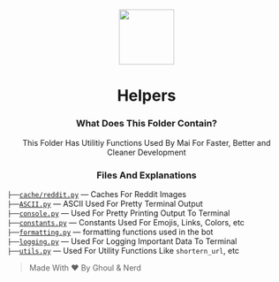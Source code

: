 <h1 align="center">
  <img src="https://cdn.discordapp.com/avatars/770898395664875541/c04edaafef86e4efdff7208204e043a6.png?size=512" height='100px' width='100px'>
</h1>

<h1 align="center">Helpers</h1>

<h3 align="center">What Does This Folder Contain?</h3>
<p align="center">
  This Folder Has Utilitiy Functions Used By Mai For Faster, Better and Cleaner Development
</p>

<h3 align="center">Files And Explanations</h3>


`├──`[`cache/reddit.py`](https://github.com/xFGhoul/Mai/blob/dev/bot/helpers/cache/reddit.py) — Caches For Reddit Images<br>
`├──`[`ASCII.py`](https://github.com/xFGhoul/Mai/blob/dev/bot/helpers/ASCII.py) — ASCII Used For Pretty Terminal Output<br>
`├──`[`console.py`](https://github.com/xFGhoul/Mai/blob/dev/bot/helpers/console.py) — Used For Pretty Printing Output To Terminal<br>
`├──`[`constants.py`](https://github.com/xFGhoul/Mai/blob/dev/bot/helpers/constants.py) — Constants Used For Emojis, Links, Colors, etc<br>
`├──`[`formatting.py`](https://github.com/xFGhoul/Mai/blob/dev/bot/helpers/formatting.py) — formatting functions used in the bot<br>
`├──`[`logging.py`](https://github.com/xFGhoul/Mai/blob/dev/bot/helpers/logging.py) — Used For Logging Important Data To Terminal<br>
`├──`[`utils.py`](https://github.com/xFGhoul/Mai/blob/dev/bot/helpers/utils.py) — Used For Utility Functions Like `shortern_url`, etc<br>

> Made With ❤️ By Ghoul & Nerd
